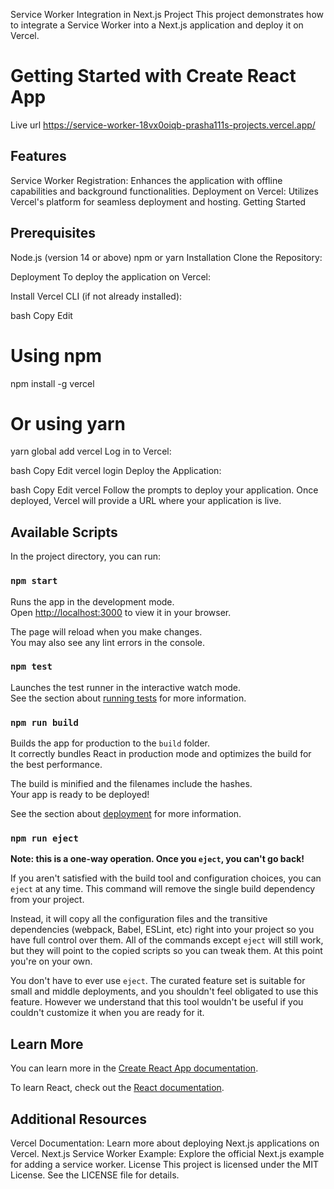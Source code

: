 Service Worker Integration in Next.js Project
This project demonstrates how to integrate a Service Worker into a Next.js application and deploy it on Vercel.

# Getting Started with Create React App

Live url https://service-worker-18vx0oiqb-prasha111s-projects.vercel.app/

## Features
Service Worker Registration: Enhances the application with offline capabilities and background functionalities.
Deployment on Vercel: Utilizes Vercel's platform for seamless deployment and hosting.
Getting Started
## Prerequisites
Node.js (version 14 or above)
npm or yarn
Installation
Clone the Repository:

Deployment
To deploy the application on Vercel:

Install Vercel CLI (if not already installed):

bash
Copy
Edit
# Using npm
npm install -g vercel

# Or using yarn
yarn global add vercel
Log in to Vercel:

bash
Copy
Edit
vercel login
Deploy the Application:

bash
Copy
Edit
vercel
Follow the prompts to deploy your application. Once deployed, Vercel will provide a URL where your application is live.





## Available Scripts

In the project directory, you can run:

### `npm start`

Runs the app in the development mode.\
Open [http://localhost:3000](http://localhost:3000) to view it in your browser.

The page will reload when you make changes.\
You may also see any lint errors in the console.

### `npm test`

Launches the test runner in the interactive watch mode.\
See the section about [running tests](https://facebook.github.io/create-react-app/docs/running-tests) for more information.

### `npm run build`

Builds the app for production to the `build` folder.\
It correctly bundles React in production mode and optimizes the build for the best performance.

The build is minified and the filenames include the hashes.\
Your app is ready to be deployed!

See the section about [deployment](https://facebook.github.io/create-react-app/docs/deployment) for more information.

### `npm run eject`

**Note: this is a one-way operation. Once you `eject`, you can't go back!**

If you aren't satisfied with the build tool and configuration choices, you can `eject` at any time. This command will remove the single build dependency from your project.

Instead, it will copy all the configuration files and the transitive dependencies (webpack, Babel, ESLint, etc) right into your project so you have full control over them. All of the commands except `eject` will still work, but they will point to the copied scripts so you can tweak them. At this point you're on your own.

You don't have to ever use `eject`. The curated feature set is suitable for small and middle deployments, and you shouldn't feel obligated to use this feature. However we understand that this tool wouldn't be useful if you couldn't customize it when you are ready for it.

## Learn More

You can learn more in the [Create React App documentation](https://facebook.github.io/create-react-app/docs/getting-started).

To learn React, check out the [React documentation](https://reactjs.org/).

## Additional Resources
Vercel Documentation: Learn more about deploying Next.js applications on Vercel.
Next.js Service Worker Example: Explore the official Next.js example for adding a service worker.
License
This project is licensed under the MIT License. See the LICENSE file for details.
